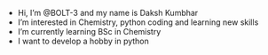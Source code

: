 - Hi, I’m @BOLT-3 and my name is Daksh Kumbhar
- I’m interested in Chemistry, python coding and learning new skills
- I’m currently learning BSc in Chemistry
- I want to develop a hobby in python
